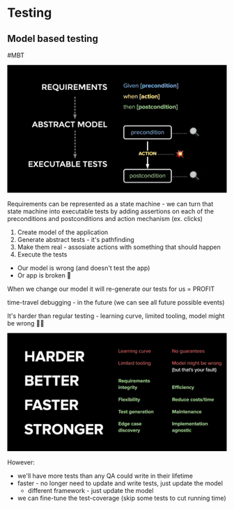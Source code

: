 # Testing

## Model based testing

#MBT

![picture 2](images/d62a4ece2cc22b9f72ae98ee7558e5a023162107acfb07110067bd5725007d2b.png)

Requirements can be represented as a state machine - we can turn that state machine into executable tests by adding assertions on each of the preconditions and postconditions and action mechanism (ex. clicks)

1. Create model of the application
2. Generate abstract tests - it's pathfinding
3. Make them real - assosiate actions with something that should happen
4. Execute the tests
  - Our model is wrong (and doesn't test the app)
  - Or app is broken 😬

When we change our model it will re-generate our tests for us = PROFIT

time-travel debugging - in the future (we can see all future possible events)

It's harder than regular testing - learning curve, limited tooling, model might be wrong 🤷‍♂️

![picture 3](images/c33805a1e26abc2ebaa3d9e5263ffa67d0c89ca6da1dabe4ae211a43d4f34f73.png)

However:
- we'll have more tests than any QA could write in their lifetime
- faster - no longer need to update and write tests, just update the model
  - different framework - just update the model
- we can fine-tune the test-coverage (skip some tests to cut running time)